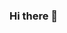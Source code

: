 ### Hi there 👋

<!--
Something about me, using template


- 🔭 I’m currently working on nothing
- 🌱 I’m currently learning how to code something by myself
- 👯 I’m looking to collaborate on ...
- 🤔 I’m looking for help with everything
- 💬 Don't ask my about anything
- 📫 How to reach me: xadii8944@GMail.com
- 😄 Pronouns: wtf
- ⚡ Fun fact: 
-->
